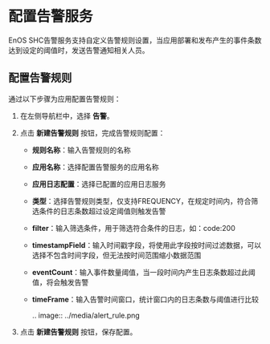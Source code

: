 # 配置告警服务

EnOS SHC告警服务支持自定义告警规则设置，当应用部署和发布产生的事件条数达到设定的阈值时，发送告警通知相关人员。

## 配置告警规则

通过以下步骤为应用配置告警规则：

1. 在左侧导航栏中，选择 **告警**。

2. 点击 **新建告警规则** 按钮，完成告警规则配置：

   - **规则名称**：输入告警规则的名称

   - **应用名称**：选择配置告警服务的应用名称

   - **应用日志配置**：选择已配置的应用日志服务

   - **类型**：选择告警规则类型，仅支持FREQUENCY，在规定时间内，符合筛选条件的日志条数超过设定阈值则触发告警

   - **filter**：输入筛选条件，用于筛选符合条件的日志，如：code:200

   - **timestampField**：输入时间戳字段，将使用此字段按时间过滤数据，可以选择不包含时间字段，但无法按时间范围缩小数据范围

   - **eventCount**：输入事件数量阈值，当一段时间内产生日志条数超过此阈值，将会触发告警

   - **timeFrame**：输入告警时间窗口，统计窗口内的日志条数与阈值进行比较

     .. image:: ../media/alert_rule.png

3. 点击 **新建告警规则** 按钮，保存配置。

<!--end-->